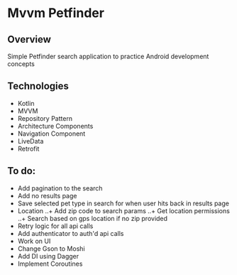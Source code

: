 # Mvvm Petfinder

## Overview
Simple Petfinder search application to practice Android development concepts

## Technologies
+ Kotlin
+ MVVM
+ Repository Pattern
+ Architecture Components
+ Navigation Component
+ LiveData
+ Retrofit

## To do:
+ Add pagination to the search
+ Add no results page
+ Save selected pet type in search for when user hits back in results page
+ Location
..+ Add zip code to search params
..+ Get location permissions
..+ Search based on gps location if no zip provided
+ Retry logic for all api calls
+ Add authenticator to auth'd api calls
+ Work on UI
+ Change Gson to Moshi
+ Add DI using Dagger 
+ Implement Coroutines


